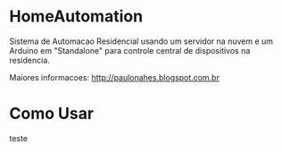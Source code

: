 HomeAutomation
==============

Sistema de Automacao Residencial usando um servidor na nuvem e um Arduino em "Standalone" para controle central de dispositivos na residencia.

Maiores informacoes:
http://paulonahes.blogspot.com.br

Como Usar
==============

teste
